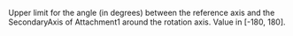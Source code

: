 Upper limit for the angle (in degrees) between the reference axis and the SecondaryAxis of Attachment1 around the rotation axis. Value in [-180, 180].